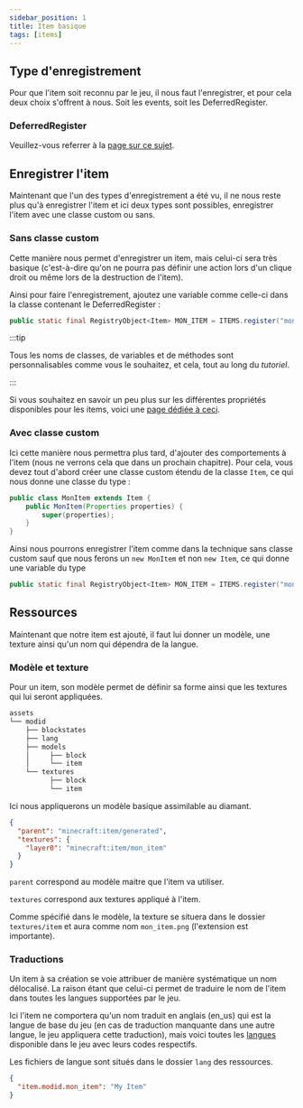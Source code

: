 ```yaml
---
sidebar_position: 1
title: Item basique
tags: [items]
---
```


## Type d'enregistrement
Pour que l'item soit reconnu par le jeu, il nous faut l'enregistrer, et pour cela deux choix s'offrent à nous. Soit les events, soit les DeferredRegister.

### DeferredRegister

Veuillez-vous referrer à la [page sur ce sujet](../register/deferred_register).

## Enregistrer l'item

Maintenant que l'un des types d'enregistrement a été vu, il ne nous reste plus qu'à enregistrer l'item et ici deux types sont possibles, enregistrer l'item avec une classe custom ou sans.

### Sans classe custom

Cette manière nous permet d'enregistrer un item, mais celui-ci sera très basique (c'est-à-dire qu'on ne pourra pas définir une action lors d'un clique droit ou même lors de la destruction de l'item).

Ainsi pour faire l'enregistrement, ajoutez une variable comme celle-ci dans la classe contenant le DeferredRegister :
```java
public static final RegistryObject<Item> MON_ITEM = ITEMS.register("mon_item", () -> new Item(new Item.Properties().stacksTo(10)));
```

:::tip

Tous les noms de classes, de variables et de méthodes sont personnalisables comme vous le souhaitez, et cela, tout au long du *tutoriel*.

:::

Si vous souhaitez en savoir un peu plus sur les différentes propriétés disponibles pour les items, voici une [page dédiée à ceci](./properties).

### Avec classe custom
Ici cette manière nous permettra plus tard, d'ajouter des comportements à l'item (nous ne verrons cela que dans un prochain chapitre).
Pour cela, vous devez tout d'abord créer une classe custom étendu de la classe `Item`, ce qui nous donne une classe du type :
```java
public class MonItem extends Item {
    public MonItem(Properties properties) {
        super(properties);
    }
}
```

Ainsi nous pourrons enregistrer l'item comme dans la technique sans classe custom sauf que nous ferons un `new MonItem` et non `new Item`, ce qui donne une variable du type
```java
public static final RegistryObject<Item> MON_ITEM = ITEMS.register("mon_item", () -> new MonItem(new Item.Properties().tab(CreativeModeTab.TAB_MISC)));
```

## Ressources

Maintenant que notre item est ajouté, il faut lui donner un modèle, une texture ainsi qu'un nom qui dépendra de la langue.

### Modèle et texture

Pour un item, son modèle permet de définir sa forme ainsi que les textures qui lui seront appliquées.

```sh title='Arborescence basique des ressources pour un mod'
assets
└── modid
    ├── blockstates
    ├── lang
    ├── models
    │     ├── block
    │     └── item
    └── textures
          ├── block
          └── item
```

Ici nous appliquerons un modèle basique assimilable au diamant.

```json
{
  "parent": "minecraft:item/generated",
  "textures": {
    "layer0": "minecraft:item/mon_item"
  }
}
```

`parent` correspond au modèle maitre que l'item va utiliser.

`textures` correspond aux textures appliqué à l'item.

Comme spécifié dans le modèle, la texture se situera dans le dossier `textures/item` et aura comme nom `mon_item.png` (l'extension est importante).

### Traductions
Un item à sa création se voie attribuer de manière systématique un nom délocalisé. La raison étant que celui-ci permet de traduire le nom de l'item dans toutes les langues supportées par le jeu.

Ici l'item ne comportera qu'un nom traduit en anglais (en_us) qui est la langue de base du jeu (en cas de traduction manquante dans une autre langue, le jeu appliquera cette traduction), mais voici toutes les [langues](https://minecraft.fandom.com/wiki/Language) disponible dans le jeu avec leurs codes respectifs. 

Les fichiers de langue sont situés dans le dossier `lang` des ressources.

```json title=en_us.json
{
  "item.modid.mon_item": "My Item"
}
```